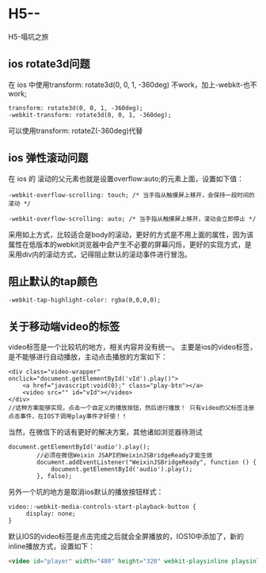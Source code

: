 # H5--
H5-塌坑之旅

## ios rotate3d问题

在 ios 中使用transform: rotate3d(0, 0, 1, -360deg) 不work，加上-webkit-也不work;

```
transform: rotate3d(0, 0, 1, -360deg);
-webkit-transform: rotate3d(0, 0, 1, -360deg);  

```
可以使用transform: rotateZ(-360deg)代替

## ios 弹性滚动问题

在 ios 的 滚动的父元素也就是设置overflow:auto;的元素上面，设置如下值：

```
-webkit-overflow-scrolling: touch; /* 当手指从触摸屏上移开，会保持一段时间的滚动 */

-webkit-overflow-scrolling: auto; /* 当手指从触摸屏上移开，滚动会立即停止 */
```

采用如上方式，比较适合是body的滚动，更好的方式是不用上面的属性，因为该属性在低版本的webkit浏览器中会产生不必要的屏幕闪烁，更好的实现方式，是采用div内的滚动方式，记得阻止默认的滚动事件进行冒泡。

## 阻止默认的tap颜色

```
-webkit-tap-highlight-color: rgba(0,0,0,0);
```
## 关于移动端video的标签

video标签是一个比较坑的地方，相关内容并没有统一。 主要是ios的video标签，是不能够进行自动播放，主动点击播放的方案如下：

```
<div class="video-wrapper" onclick="document.getElementById('vId').play()">
    <a href="javascript:void(0);" class="play-btn"></a>
    <video src="" id="vId"></video>
</div>
//这种方案能够实现，点击一个自定义的播放按钮，然后进行播放！ 只有video的父标签注册点击事件，在IOS下调用play事件才好使！！
```
当然，在微信下的话有更好的解决方案，其他诸如浏览器待测试

```
document.getElementById('audio').play();
        //必须在微信Weixin JSAPI的WeixinJSBridgeReady才能生效
        document.addEventListener("WeixinJSBridgeReady", function () {
            document.getElementById('audio').play();
        }, false);
```

另外一个坑的地方是取消ios默认的播放按钮样式：

```
video::-webkit-media-controls-start-playback-button {
     display: none;
}
```

默认IOS的video标签是点击完成之后就会全屏播放的，IOS10中添加了，新的inline播放方式，设置如下：

```html
<video id="player" width="480" height="320" webkit-playsinline playsinline>
```
